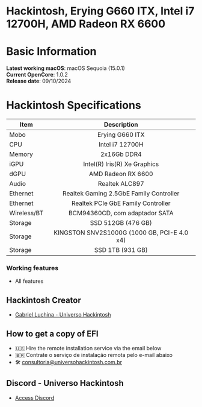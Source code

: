 # Hackintosh, Erying G660 ITX, Intel i7 12700H, AMD Radeon RX 6600

# Basic Information

**Latest working macOS**: macOS Sequoia (15.0.1)
<br>
**Current OpenCore**: 1.0.2
<br>
**Release date**: 09/10/2024

# Hackintosh Specifications
|Item|Description|
|-|:-------:|
|Mobo|Erying G660 ITX|
|CPU|Intel i7 12700H|
|Memory|2x16Gb DDR4|
|iGPU|Intel(R) Iris(R) Xe Graphics|
|dGPU|AMD Radeon RX 6600|
|Audio|Realtek ALC897|
|Ethernet|Realtek Gaming 2.5GbE Family Controller|
|Ethernet|Realtek PCIe GbE Family Controller|
|Wireless/BT|BCM94360CD, com adaptador SATA|
|Storage|SSD 512GB (476 GB)|
|Storage|KINGSTON SNV2S1000G (1000 GB, PCI-E 4.0 x4)|
|Storage|SSD 1TB (931 GB)|

### Working features
- All features

## Hackintosh Creator
- [Gabriel Luchina - Universo Hackintosh](https://luchina.com.br)

## How to get a copy of EFI
- 🇺🇸 Hire the remote installation service via the email below
- 🇧🇷 Contrate o serviço de instalação remota pelo e-mail abaixo
- 🛠️ [consultoria@universohackintosh.com.br](mailto:consultoria@universohackintosh.com.br)

## Discord - Universo Hackintosh
- [Access Discord](https://discord.universohackintosh.com.br)
